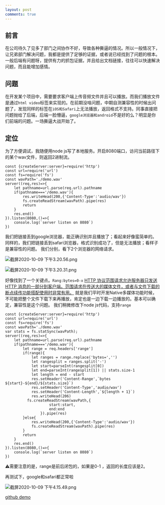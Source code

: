 ```yaml
---
layout: post
comments: true
---
```

## 前言
在公司待久了见多了部门之间协作不好，导致各种撕逼的情况。所以一般情况下，让兄弟部门解决问题，我都是提供了足够的证据，或者说已经找到了问题的根本。一般后端有问题呀，提供有力的抓包证据，并且给出文档链接，往往可以快速解决问题，而且能增加感情。
## 问题
在开发某个项目中，需要要求客户端上传音频文件并且可以播放。而我们播放文件是通过`html video`标签来实现的。在前期没啥问题，中期自测兼容性的时候出问题了，发现同样的标签在`iOS和Safari`上无法播放，返回格式不支持。同事直接把问题抛给了后端，后端一脸懵逼，`google浏览器和android`不是好的么？明显是你们前端的问题。一场撕逼大战开始了。
## 定位
为了方便调试，我随便用node js写了本地服务。开启8080端口，访问当前路径下的某个wav文件，则返回2进制流。

```
const {createServer:server}=require('http')
const url=require('url')
const fs=require('fs')
const wavPath='./demo.wav'
server((req,res)=>{
	let pathname=url.parse(req.url).pathname
	if(pathname==='/demo.wav'){
		res.writeHead(200,{'Content-Type':'audio/wav'})
		fs.createReadStream(wavPath).pipe(res)
		return
	}
	res.end()
}).listen(8080,()=>{
	console.log(`server listen on 8080`)
})
```
我们把链接丢到google浏览器，能正确识别并且播放了；看起来好像蛮简单的。同样的，我们把链接丢到safari浏览器，格式识别成功了，但是无法播放；看样子是兼容性的问题。
我们分别，看下2个浏览器的网络请求。

![截屏2020-10-09 下午3.20.56.png](https://i.loli.net/2020/10/09/1Y3V2DicNCL9A5p.png)

![截屏2020-10-09 下午3.20.31.png](https://i.loli.net/2020/10/09/BYaQGNEA8lJvVMj.png)

好像找到了一个关键点。`Rang:bytes=0-x` 
[HTTP 协议范围请求允许服务器只发送 HTTP 消息的一部分到客户端。范围请求在传送大的媒体文件，或者与文件下载的断点续传功能搭配使用时非常有用。](https://developer.mozilla.org/zh-CN/docs/Web/HTTP/Range_requests)
就是我们平时开发Native多媒体功能时候，不可能把整个文件下载下来再播放，肯定也是一边下载一边播放的。基本可以确定，兼容性是这个问题。
我们稍微修改下node js代码，支持`range`

```
const {createServer:server}=require('http')
const url=require('url')
const fs=require('fs')
const wavPath='./demo.wav'
var stats = fs.statSync(wavPath);
server((req,res)=>{
	let pathname=url.parse(req.url).pathname
	if(pathname==='/demo.wav'){
		let range = req.headers['range']
		if(range){
			let ranges = range.replace('bytes=','')
			let rangesplit = ranges.split('-')
			let start=parseInt(rangesplit[0])
			let end=parseInt(rangesplit[1]) || stats.size-1
			let length = end - start
			res.setHeader('Content-Range',`bytes ${start}-${end}/${stats.size}`)
			res.setHeader('Content-Type','audio/wav')
			res.setHeader('Content-Length',`${length + 1}`)
			res.writeHead(206)
		  fs.createReadStream(wavPath,{
					start:start,
					end:end
				}).pipe(res)
		}else{
			res.writeHead(200,{'Content-Type':'audio/wav'})
			fs.createReadStream(wavPath).pipe(res)
		}
		return
	}
	res.end()
}).listen(8080,()=>{
	console.log(`server listen on 8080`)
})
```

⚠️需要注意的是，range是前后闭包的，如果是0-1 ，返回的长度应该是2。

再测试下，google和safari都正常啦

![截屏2020-10-09 下午4.15.49.png](https://i.loli.net/2020/10/09/O5EQq2N3MYZstIJ.png)

[github demo](https://github.com/Dcell/my-test/tree/master/video-in-iOS-cannot-play)